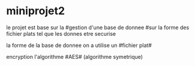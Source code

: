 # miniprojet2
le projet est base sur la  #gestion d'une base de donnee #sur la forme des fichier plats tel que les donnes etre securise

la forme de la base de donnee
on a utilise un #fichier plat#

encryption
l'algorithme #AES# (algorithme symetrique)
